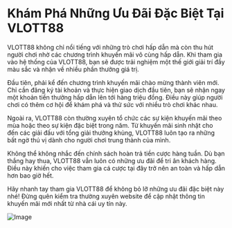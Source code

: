 # Khám Phá Những Ưu Đãi Đặc Biệt Tại VLOTT88

VLOTT88 không chỉ nổi tiếng với những trò chơi hấp dẫn mà còn thu hút người chơi nhờ các chương trình khuyến mãi vô cùng hấp dẫn. Khi tham gia vào hệ thống của VLOTT88, bạn sẽ được trải nghiệm một thế giới giải trí đầy màu sắc và nhận về nhiều phần thưởng giá trị.

Đầu tiên, phải kể đến chương trình khuyến mãi chào mừng thành viên mới. Chỉ cần đăng ký tài khoản và thực hiện giao dịch đầu tiên, bạn sẽ nhận ngay một khoản tiền thưởng hấp dẫn lên tới hàng triệu đồng. Điều này giúp người chơi có thêm cơ hội để khám phá và thử sức với nhiều trò chơi khác nhau.

Ngoài ra, VLOTT88 còn thường xuyên tổ chức các sự kiện khuyến mãi theo mùa hoặc theo sự kiện đặc biệt trong năm. Từ khuyến mãi sinh nhật cho đến các giải đấu với tổng giải thưởng khủng, VLOTT88 luôn tạo ra những bất ngờ thú vị dành cho người chơi trung thành của mình.

Không thể không nhắc đến chính sách hoàn trả tiền cược hàng tuần. Dù bạn thắng hay thua, VLOTT88 vẫn luôn có những ưu đãi để tri ân khách hàng. Điều này khiến cho việc tham gia cá cược tại đây trở nên an toàn và hấp dẫn hơn bao giờ hết.

Hãy nhanh tay tham gia VLOTT88 để không bỏ lỡ những ưu đãi đặc biệt này nhé! Đừng quên kiểm tra thường xuyên website để cập nhật thông tin khuyến mãi mới nhất từ nhà cái uy tín này.

![Image](https://github.com/user-attachments/assets/bd51ea9f-0666-407b-a7a7-98ead6de688c)